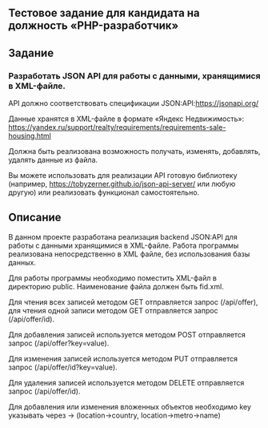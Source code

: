## Тестовое задание для кандидата на должность «PHP-разработчик»


## Задание

### Разработать JSON API для работы с данными, хранящимися в XML-файле.

API должно соответствовать спецификации JSON:API:https://jsonapi.org/

Данные хранятся в XML-файле в формате «Яндекс Недвижимость»: 
https://yandex.ru/support/realty/requirements/requirements-sale-housing.html

Должна быть реализована возможность получать, изменять, добавлять, удалять данные из файла.

Вы можете использовать для реализации API готовую библиотеку (например, https://tobyzerner.github.io/json-api-server/
или любую другую) или реализовать функционал самостоятельно.

## Описание

В данном проекте разработана реализация backend JSON:API для работы с данными хранящимися в XML-файле.
Работа программы реализована непосредственно в XML файле, без использования базы данных.

Для работы программы необходимо поместить XML-файл в директорию public. Наименование файла должен быть fid.xml.

Для чтения всех записей методом GET отправляется запрос (/api/offer), для чтения одной записи методом GET отправляется 
запрос (/api/offer/id).

Для добавления записей используется методом POST отправляется запрос (/api/offer?key=value).

Для изменения записей используется методом PUT отправляется запрос (/api/offer/id?key=value).

Для удаления записей используется методом DELETE отправляется запрос (/api/offer/id).

Для добавления или изменения вложенных объектов необходимо key указывать через -> (location->country, 
location->metro->name) 
